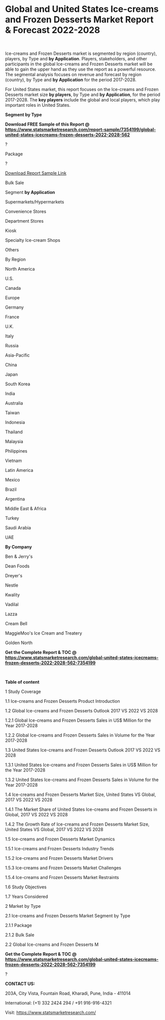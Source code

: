 <h1>Global and United States Ice-creams and Frozen Desserts Market Report & Forecast 2022-2028</h1><br/><p>Ice-creams and Frozen Desserts market is segmented by region (country), players, by Type and <strong>by Application</strong>. Players, stakeholders, and other participants in the global Ice-creams and Frozen Desserts market will be able to gain the upper hand as they use the report as a powerful resource. The segmental analysis focuses on revenue and forecast by region (country), by Type and <strong>by Application</strong> for the period 2017-2028.</p>
 
 
 
 <p>For United States market, this report focuses on the Ice-creams and Frozen Desserts market size <strong>by players</strong>, by Type and <strong>by Application</strong>, for the period 2017-2028. The <strong>key players</strong> include the global and local players, which play important roles in United States.</p>
 
 
 
 <p><strong>Segment by Type</strong></p>
 
 
 
 <div><b>Download FREE Sample of this Report @ <a href="https://www.statsmarketresearch.com/download-free-sample/7354199/global-united-states-icecreams-frozen-desserts-2022-2028-562">https://www.statsmarketresearch.com/report-sample/7354199/global-united-states-icecreams-frozen-desserts-2022-2028-562</a></b></div>
 
 
 
 <p>? </p>
 
 
 
 <p>Package</p>
 
 
 
 <p>? </p>
 
 
 
 <p><a href="https://www.statsmarketresearch.com/download-free-sample/7354199/global-united-states-icecreams-frozen-desserts-2022-2028-562">Download Report Sample Link</a></p>
 
 
 
 <p>Bulk Sale</p>
 
 
 
 <p>Segment <strong>by Application</strong></p>
 
 
 
 <p>Supermarkets/Hypermarkets</p>
 
 
 
 <p>Convenience Stores</p>
 
 
 
 <p>Department Stores</p>
 
 
 
 <p>Kiosk</p>
 
 
 
 <p>Specialty Ice-cream Shops</p>
 
 
 
 <p>Others</p>
 
 
 
 <p>By Region</p>
 
 
 
 <p>North America</p>
 
 
 
 <p>U.S.</p>
 
 
 
 <p>Canada</p>
 
 
 
 <p>Europe</p>
 
 
 
 <p>Germany</p>
 
 
 
 <p>France</p>
 
 
 
 <p>U.K.</p>
 
 
 
 <p>Italy</p>
 
 
 
 <p>Russia</p>
 
 
 
 <p>Asia-Pacific</p>
 
 
 
 <p>China</p>
 
 
 
 <p>Japan</p>
 
 
 
 <p>South Korea</p>
 
 
 
 <p>India</p>
 
 
 
 <p>Australia</p>
 
 
 
 <p>Taiwan</p>
 
 
 
 <p>Indonesia</p>
 
 
 
 <p>Thailand</p>
 
 
 
 <p>Malaysia</p>
 
 
 
 <p>Philippines</p>
 
 
 
 <p>Vietnam</p>
 
 
 
 <p>Latin America</p>
 
 
 
 <p>Mexico</p>
 
 
 
 <p>Brazil</p>
 
 
 
 <p>Argentina</p>
 
 
 
 <p>Middle East & Africa</p>
 
 
 
 <p>Turkey</p>
 
 
 
 <p>Saudi Arabia</p>
 
 
 
 <p>UAE</p>
 
 
 
 <p><strong>By Company</strong></p>
 
 
 
 <p>Ben & Jerry&#39;s</p>
 
 
 
 <p>Dean Foods</p>
 
 
 
 <p>Dreyer&#39;s</p>
 
 
 
 <p>Nestle</p>
 
 
 
 <p>Kwality</p>
 
 
 
 <p>Vadilal</p>
 
 
 
 <p>Lazza</p>
 
 
 
 <p>Cream Bell</p>
 
 
 
 <p>MaggieMoo&#39;s Ice Cream and Treatery</p>
 
 
 
 <p>Golden North</p>
 
 
 
 <div><b>Get the Complete Report & TOC @ <a href="https://www.statsmarketresearch.com/global-united-states-icecreams-frozen-desserts-2022-2028-562-7354199">https://www.statsmarketresearch.com/global-united-states-icecreams-frozen-desserts-2022-2028-562-7354199</a></b></div>
 
 
 
 <p><br />
 
 <b>Table of content</b></p>
 
 
 
 <p>1 Study Coverage<br />
 
 1.1 Ice-creams and Frozen Desserts Product Introduction<br />
 
 1.2 Global Ice-creams and Frozen Desserts Outlook 2017 VS 2022 VS 2028<br />
 
 1.2.1 Global Ice-creams and Frozen Desserts Sales in US$ Million for the Year 2017-2028<br />
 
 1.2.2 Global Ice-creams and Frozen Desserts Sales in Volume for the Year 2017-2028<br />
 
 1.3 United States Ice-creams and Frozen Desserts Outlook 2017 VS 2022 VS 2028<br />
 
 1.3.1 United States Ice-creams and Frozen Desserts Sales in US$ Million for the Year 2017-2028<br />
 
 1.3.2 United States Ice-creams and Frozen Desserts Sales in Volume for the Year 2017-2028<br />
 
 1.4 Ice-creams and Frozen Desserts Market Size, United States VS Global, 2017 VS 2022 VS 2028<br />
 
 1.4.1 The Market Share of United States Ice-creams and Frozen Desserts in Global, 2017 VS 2022 VS 2028<br />
 
 1.4.2 The Growth Rate of Ice-creams and Frozen Desserts Market Size, United States VS Global, 2017 VS 2022 VS 2028<br />
 
 1.5 Ice-creams and Frozen Desserts Market Dynamics<br />
 
 1.5.1 Ice-creams and Frozen Desserts Industry Trends<br />
 
 1.5.2 Ice-creams and Frozen Desserts Market Drivers<br />
 
 1.5.3 Ice-creams and Frozen Desserts Market Challenges<br />
 
 1.5.4 Ice-creams and Frozen Desserts Market Restraints<br />
 
 1.6 Study Objectives<br />
 
 1.7 Years Considered<br />
 
 2 Market by Type<br />
 
 2.1 Ice-creams and Frozen Desserts Market Segment by Type<br />
 
 2.1.1 Package<br />
 
 2.1.2 Bulk Sale<br />
 
 2.2 Global Ice-creams and Frozen Desserts M</p>
 
 
 
 <div><b>Get the Complete Report & TOC @ <a href="https://www.statsmarketresearch.com/global-united-states-icecreams-frozen-desserts-2022-2028-562-7354199">https://www.statsmarketresearch.com/global-united-states-icecreams-frozen-desserts-2022-2028-562-7354199</a></b></div>
 
 
 
 <p>? </p>
 
 
 
 <p><b>CONTACT US:</b><br />
 
 203A, City Vista, Fountain Road, Kharadi, Pune, India - 411014<br />
 
 International: (+1) 332 2424 294 / +91 916-916-4321<br />
 
 Visit: <a href="https://www.statsmarketresearch.com/">https://www.statsmarketresearch.com/</a></p>